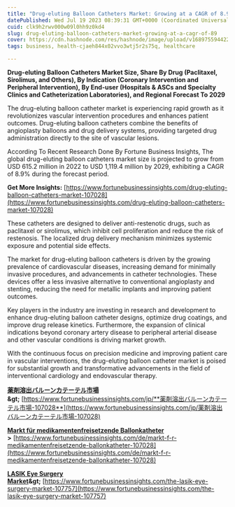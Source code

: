 ```yaml
---
title: "Drug-eluting Balloon Catheters Market: Growing at a CAGR of 8.9%"
datePublished: Wed Jul 19 2023 08:39:31 GMT+0000 (Coordinated Universal Time)
cuid: clk9h2rwv000w09l0hh9z0kd4
slug: drug-eluting-balloon-catheters-market-growing-at-a-cagr-of-89
cover: https://cdn.hashnode.com/res/hashnode/image/upload/v1689755944226/d7fce928-3cf1-4d72-8cb3-539e4591b968.png
tags: business, health-cjaeh844x02vvo3wtj5r2s75q, healthcare

---
```


**Drug-eluting Balloon Catheters Market Size, Share By Drug (Paclitaxel, Sirolimus, and Others), By Indication (Coronary Intervention and Peripheral Intervention), By End-user (Hospitals & ASCs and Specialty Clinics and Catheterization Laboratories), and Regional Forecast To 2029**

The drug-eluting balloon catheter market is experiencing rapid growth as it revolutionizes vascular intervention procedures and enhances patient outcomes. Drug-eluting balloon catheters combine the benefits of angioplasty balloons and drug delivery systems, providing targeted drug administration directly to the site of vascular lesions.

According To Recent Research Done By Fortune Business Insights, The global drug-eluting balloon catheters market size is projected to grow from USD 615.2 million in 2022 to USD 1,119.4 million by 2029, exhibiting a CAGR of 8.9% during the forecast period.

**Get More Insights:** [https://www.fortunebusinessinsights.com/drug-eluting-balloon-catheters-market-107028](https://www.fortunebusinessinsights.com/drug-eluting-balloon-catheters-market-107028)

These catheters are designed to deliver anti-restenotic drugs, such as paclitaxel or sirolimus, which inhibit cell proliferation and reduce the risk of restenosis. The localized drug delivery mechanism minimizes systemic exposure and potential side effects.

The market for drug-eluting balloon catheters is driven by the growing prevalence of cardiovascular diseases, increasing demand for minimally invasive procedures, and advancements in catheter technologies. These devices offer a less invasive alternative to conventional angioplasty and stenting, reducing the need for metallic implants and improving patient outcomes.

Key players in the industry are investing in research and development to enhance drug-eluting balloon catheter designs, optimize drug coatings, and improve drug release kinetics. Furthermore, the expansion of clinical indications beyond coronary artery disease to peripheral arterial disease and other vascular conditions is driving market growth.

With the continuous focus on precision medicine and improving patient care in vascular interventions, the drug-eluting balloon catheter market is poised for substantial growth and transformative advancements in the field of interventional cardiology and endovascular therapy.

[**薬剤溶出バルーンカテーテル市場**](http:// https://www.fortunebusinessinsights.com/jp/​​​​​​​薬剤溶出バルーンカテーテル市場-107028)**\&gt;** [https://www.fortunebusinessinsights.com/jp/​​​​​​​**薬剤溶出バルーンカテーテル市場-107028**](https://www.fortunebusinessinsights.com/jp/​​​​​​​薬剤溶出バルーンカテーテル市場-107028)

[**Markt für medikamentenfreisetzende Ballonkatheter**](https://www.fortunebusinessinsights.com/de/markt-f-r-medikamentenfreisetzende-ballonkatheter-107028) **&gt;** [https://www.fortunebusinessinsights.com/de/markt-f-r-medikamentenfreisetzende-ballonkatheter-107028](https://www.fortunebusinessinsights.com/de/markt-f-r-medikamentenfreisetzende-ballonkatheter-107028)

[**LASIK Eye Surgery Market**](https://www.fortunebusinessinsights.com/the-lasik-eye-surgery-market-107757)**\&gt;** [https://www.fortunebusinessinsights.com/the-lasik-eye-surgery-market-107757](https://www.fortunebusinessinsights.com/the-lasik-eye-surgery-market-107757)